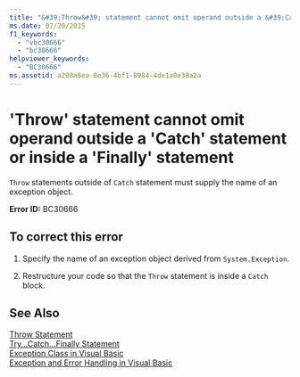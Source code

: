 ```yaml
---
title: "&#39;Throw&#39; statement cannot omit operand outside a &#39;Catch&#39; statement or inside a &#39;Finally&#39; statement"
ms.date: 07/20/2015
f1_keywords: 
  - "vbc30666"
  - "bc30666"
helpviewer_keywords: 
  - "BC30666"
ms.assetid: a208a6ea-0e36-4bf1-8984-4de1a0e38a2a
---
```

# &#39;Throw&#39; statement cannot omit operand outside a &#39;Catch&#39; statement or inside a &#39;Finally&#39; statement
`Throw` statements outside of `Catch` statement must supply the name of an exception object.  
  
 **Error ID:** BC30666  
  
## To correct this error  
  
1.  Specify the name of an exception object derived from `System.Exception`.  
  
2.  Restructure your code so that the `Throw` statement is inside a `Catch` block.  
  
## See Also  
 [Throw Statement](../../visual-basic/language-reference/statements/throw-statement.md)  
 [Try...Catch...Finally Statement](../../visual-basic/language-reference/statements/try-catch-finally-statement.md)  
 [Exception Class in Visual Basic](http://msdn.microsoft.com/library/9aac396f-34ca-4afb-8e6c-e523cb690ba9)  
 [Exception and Error Handling in Visual Basic](http://msdn.microsoft.com/library/3e351e73-cf23-40ab-8b60-05794160529e)
